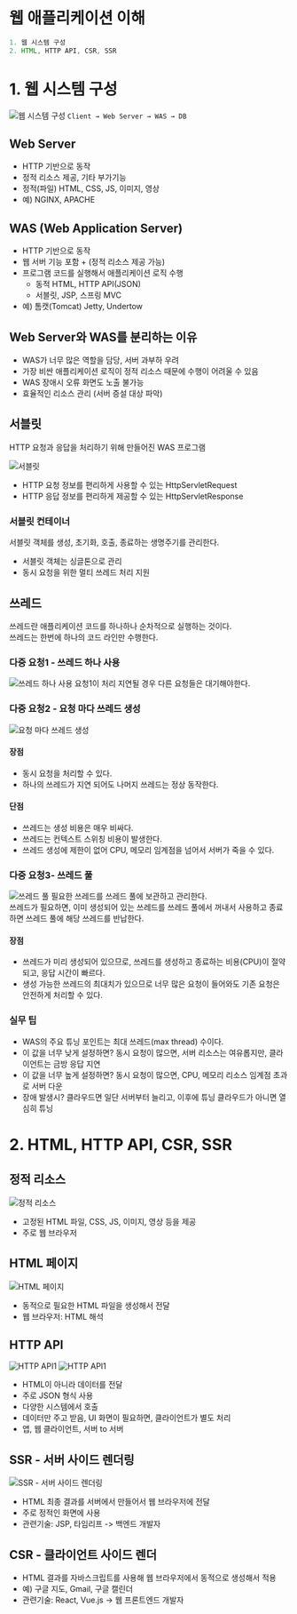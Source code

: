 # 웹 애플리케이션 이해
```java
1. 웹 시스템 구성
2. HTML, HTTP API, CSR, SSR
```
# 1. 웹 시스템 구성
![웹 시스템 구성](https://github.com/somminn/TIL/blob/main/image/%EC%8A%A4%ED%81%AC%EB%A6%B0%EC%83%B7%202025-04-15%20%EC%98%A4%ED%9B%84%202.47.50.png?raw=true)
`Client → Web Server → WAS → DB`

## Web Server
- HTTP 기반으로 동작 
- 정적 리소스 제공, 기타 부가기능 
- 정적(파일) HTML, CSS, JS, 이미지, 영상 
- 예) NGINX, APACHE

## WAS (Web Application Server)
- HTTP 기반으로 동작
- 웹 서버 기능 포함 + (정적 리소스 제공 가능)
- 프로그램 코드를 실행해서 애플리케이션 로직 수행
  - 동적 HTML, HTTP API(JSON)
  - 서블릿, JSP, 스프링 MVC
- 예) 톰캣(Tomcat) Jetty, Undertow

## Web Server와 WAS를 분리하는 이유
- WAS가 너무 많은 역할을 담당, 서버 과부하 우려 
- 가장 비싼 애플리케이션 로직이 정적 리소스 때문에 수행이 어려울 수 있음
- WAS 장애시 오류 화면도 노출 불가능
- 효율적인 리소스 관리 (서버 증설 대상 파악)

## 서블릿
HTTP 요청과 응답을 처리하기 위해 만들어진 WAS 프로그램

![서블릿](https://github.com/somminn/TIL/blob/main/image/%EC%8A%A4%ED%81%AC%EB%A6%B0%EC%83%B7%202025-04-15%20%EC%98%A4%ED%9B%84%203.06.57.png?raw=true)
- HTTP 요청 정보를 편리하게 사용할 수 있는 HttpServletRequest
- HTTP 응답 정보를 편리하게 제공할 수 있는 HttpServletResponse

### 서블릿 컨테이너
서블릿 객체를 생성, 초기화, 호출, 종료하는 생명주기를 관리한다.
- 서블릿 객체는 싱글톤으로 관리
- 동시 요청을 위한 멀티 쓰레드 처리 지원



## 쓰레드
쓰레드란 애플리케이션 코드를 하나하나 순차적으로 실행하는 것이다.  
쓰레드는 한번에 하나의 코드 라인만 수행한다.

### 다중 요청1 - 쓰레드 하나 사용
![쓰레드 하나 사용](https://github.com/somminn/TIL/blob/main/image/%EC%8A%A4%ED%81%AC%EB%A6%B0%EC%83%B7%202025-04-15%20%EC%98%A4%ED%9B%84%203.13.14.png?raw=true)
요청1이 처리 지연될 경우 다른 요청들은 대기해야한다.


### 다중 요청2 - 요청 마다 쓰레드 생성
![요청 마다 쓰레드 생성](https://github.com/somminn/TIL/blob/main/image/%EC%8A%A4%ED%81%AC%EB%A6%B0%EC%83%B7%202025-04-15%20%EC%98%A4%ED%9B%84%203.14.40.png?raw=true)
#### 장점
- 동시 요청을 처리할 수 있다. 
- 하나의 쓰레드가 지연 되어도 나머지 쓰레드는 정상 동작한다.

#### 단점
- 쓰레드는 생성 비용은 매우 비싸다.
- 쓰레드는 컨텍스트 스위칭 비용이 발생한다.
- 쓰레드 생성에 제한이 없어 CPU, 메모리 임계점을 넘어서 서버가 죽을 수 있다.


### 다중 요청3- 쓰레드 풀
![쓰레드 풀](https://github.com/somminn/TIL/blob/main/image/%EC%8A%A4%ED%81%AC%EB%A6%B0%EC%83%B7%202025-04-15%20%EC%98%A4%ED%9B%84%203.15.02.png?raw=true)
필요한 쓰레드를 쓰레드 풀에 보관하고 관리한다.  
쓰레드가 필요하면, 이미 생성되어 있는 쓰레드를 쓰레드 풀에서 꺼내서 사용하고 종료하면 쓰레드 풀에 해당 쓰레드를 반납한다.

#### 장점
- 쓰레드가 미리 생성되어 있으므로, 쓰레드를 생성하고 종료하는 비용(CPU)이 절약되고, 응답 시간이 빠르다.
- 생성 가능한 쓰레드의 최대치가 있으므로 너무 많은 요청이 들어와도 기존 요청은 안전하게 처리할 수 있다.


### 실무 팁
- WAS의 주요 튜닝 포인트는 최대 쓰레드(max thread) 수이다.
- 이 값을 너무 낮게 설정하면? 동시 요청이 많으면, 서버 리소스는 여유롭지만, 클라이언트는 금방 응답 지연 
- 이 값을 너무 높게 설정하면? 동시 요청이 많으면, CPU, 메모리 리소스 임계점 초과로 서버 다운 
- 장애 발생시? 클라우드면 일단 서버부터 늘리고, 이후에 튜닝 클라우드가 아니면 열심히 튜닝  


# 2. HTML, HTTP API, CSR, SSR
## 정적 리소스 
![정적 리소스](https://github.com/somminn/TIL/blob/main/image/%EC%8A%A4%ED%81%AC%EB%A6%B0%EC%83%B7%202025-04-15%20%EC%98%A4%ED%9B%84%203.25.38.png?raw=true)
- 고정된 HTML 파일, CSS, JS, 이미지, 영상 등을 제공 
- 주로 웹 브라우저

## HTML 페이지
![HTML 페이지](https://github.com/somminn/TIL/blob/main/image/%EC%8A%A4%ED%81%AC%EB%A6%B0%EC%83%B7%202025-04-15%20%EC%98%A4%ED%9B%84%203.25.04.png?raw=true)
- 동적으로 필요한 HTML 파일을 생성해서 전달 
- 웹 브라우저: HTML 해석

## HTTP API
![HTTP API1](https://github.com/somminn/TIL/blob/main/image/%EC%8A%A4%ED%81%AC%EB%A6%B0%EC%83%B7%202025-04-15%20%EC%98%A4%ED%9B%84%203.25.48.png?raw=true)
![HTTP API1](https://github.com/somminn/TIL/blob/main/image/%EC%8A%A4%ED%81%AC%EB%A6%B0%EC%83%B7%202025-04-15%20%EC%98%A4%ED%9B%84%203.27.16.png?raw=true)
- HTML이 아니라 데이터를 전달
- 주로 JSON 형식 사용 
- 다양한 시스템에서 호출
- 데이터만 주고 받음, UI 화면이 필요하면, 클라이언트가 별도 처리 
- 앱, 웹 클라이언트, 서버 to 서버

## SSR - 서버 사이드 렌더링
![SSR - 서버 사이드 렌더링](https://github.com/somminn/TIL/blob/main/image/%EC%8A%A4%ED%81%AC%EB%A6%B0%EC%83%B7%202025-04-15%20%EC%98%A4%ED%9B%84%203.25.04.png?raw=true)
- HTML 최종 결과를 서버에서 만들어서 웹 브라우저에 전달 
- 주로 정적인 화면에 사용 
- 관련기술: JSP, 타임리프 -> 백엔드 개발자

## CSR - 클라이언트 사이드 렌더
- HTML 결과를 자바스크립트를 사용해 웹 브라우저에서 동적으로 생성해서 적용 
- 예) 구글 지도, Gmail, 구글 캘린더 
- 관련기술: React, Vue.js -> 웹 프론트엔드 개발자